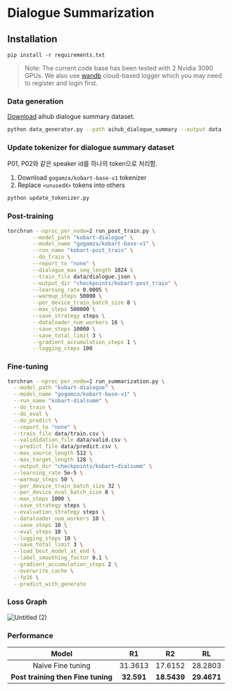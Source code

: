 # Dialogue Summarization

## Installation

`pip install -r requirements.txt`
> Note: The current code base has been tested with 2 Nvidia 3090 GPUs.
> We also use [wandb](https://wandb.ai/site) cloud-based logger 
> which you may need to register and login first.
 
### Data generation
[Download](https://drive.google.com/file/d/1nODYkmuTYAl3hy6dLYeeZFJM7RRZbyN6/view?usp=share_link) aihub dialogue summary dataset. 

```bash
python data_generator.py --path aihub_dialogue_summary --output data 
```

### Update tokenizer for dialogue summary dataset 
P01, P02와 같은 speaker id를 하나의 token으로 처리함.
1. Download `gogamza/kobart-base-v1` tokenizer
2. Replace `<unusedX>` tokens into others

```bash
python update_tokenizer.py
```

### Post-training
```bash
torchrun --nproc_per_node=2 run_post_train.py \
        --model_path "kobart-dialogue" \
        --model_name "gogamza/kobart-base-v1" \
        --run_name "kobart-post_train" \
        --do_train \
        --report_to "none" \
        --dialogue_max_seq_length 1024 \
        --train_file data/dialogue.json \
        --output_dir "checkpoints/kobart-post_train" \
        --learning_rate 0.0005 \
        --warmup_steps 50000 \
        --per_device_train_batch_size 8 \
        --max_steps 500000 \
        --save_strategy steps \
        --dataloader_num_workers 16 \
        --save_steps 10000 \
        --save_total_limit 3 \
        --gradient_accumulation_steps 1 \
        --logging_steps 100 
```

### Fine-tuning
```bash
torchrun --nproc_per_node=1 run_summarization.py \
  --model_path "kobart-dialogue" \
  --model_name "gogamza/kobart-base-v1" \
  --run_name "kobart-dialsumm" \
  --do_train \
  --do_eval \
  --do_predict \
  --report_to "none" \
  --train_file data/train.csv \
  --valididation_file data/valid.csv \
  --predict_file data/predict.csv \
  --max_source_length 512 \
  --max_target_length 128 \
  --output_dir "checkpoints/kobart-dialsumm" \
  --learning_rate 5e-5 \
  --warmup_steps 50 \
  --per_device_train_batch_size 32 \
  --per_device_eval_batch_size 8 \
  --max_steps 1000 \
  --save_strategy steps \
  --evaluation_strategy steps \
  --dataloader_num_workers 10 \
  --save_steps 10 \
  --eval_steps 10 \
  --logging_steps 10 \
  --save_total_limit 3 \
  --load_best_model_at_end \
  --label_smoothing_factor 0.1 \
  --gradient_accumulation_steps 2 \
  --overwrite_cache \
  --fp16 \
  --predict_with_generate
```

### Loss Graph
![Untitled (2)](https://user-images.githubusercontent.com/64317686/230779759-9d90e558-49ea-4e58-a197-e9da54061732.png)


### Performance

| Model | R1 | R2 | RL |
| :-----------: | :------------: | :------------: |:------------: |
| Naive Fine tuning   |  31.3613  |    17.6152    |     28.2803    |
| **Post training then Fine tuning**   |   **32.591**  |    **18.5439**    |     **29.4671**    |

